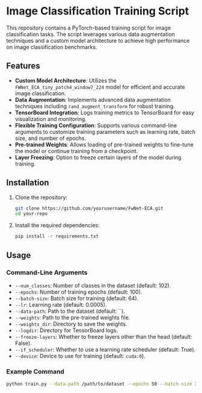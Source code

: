 # Image Classification Training Script

This repository contains a PyTorch-based training script for image classification tasks. The script leverages various data augmentation techniques and a custom model architecture to achieve high performance on image classification benchmarks.

## Features

- **Custom Model Architecture**: Utilizes the `FWNet_ECA_tiny_patch4_window7_224` model for efficient and accurate image classification.
- **Data Augmentation**: Implements advanced data augmentation techniques including `rand_augment_transform` for robust training.
- **TensorBoard Integration**: Logs training metrics to TensorBoard for easy visualization and monitoring.
- **Flexible Training Configuration**: Supports various command-line arguments to customize training parameters such as learning rate, batch size, and number of epochs.
- **Pre-trained Weights**: Allows loading of pre-trained weights to fine-tune the model or continue training from a checkpoint.
- **Layer Freezing**: Option to freeze certain layers of the model during training.

## Installation

1. Clone the repository:
    ```sh
    git clone https://github.com/yourusername/FwNet-ECA.git
    cd your-repo
    ```

2. Install the required dependencies:
    ```sh
    pip install -r requirements.txt
    ```

## Usage

### Command-Line Arguments

- `--num_classes`: Number of classes in the dataset (default: 102).
- `--epochs`: Number of training epochs (default: 100).
- `--batch-size`: Batch size for training (default: 64).
- `--lr`: Learning rate (default: 0.0005).
- `--data-path`: Path to the dataset (default: ``).
- `--weights`: Path to the pre-trained weights file.
- `--weights_dir`: Directory to save the weights.
- `--logdir`: Directory for TensorBoard logs.
- `--freeze-layers`: Whether to freeze layers other than the head (default: False).
- `--if_scheduler`: Whether to use a learning rate scheduler (default: True).
- `--device`: Device to use for training (default: `cuda:0`).

### Example Command

```sh
python train.py --data-path /path/to/dataset --epochs 50 --batch-size 32 --lr 0.001 --logdir ./logs --weights ./weights/model.pth

